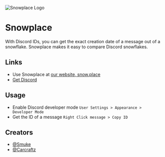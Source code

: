 ![Snowplace Logo](img/snowplace_full.svg)

# Snowplace

With Discord IDs, you can get the exact creation date of a message out of a snowflake. Snowplace makes it easy to compare Discord snowflakes.


## Links

- Use Snowplace at [our website, snow.place](https://snow.place)
- [Get Discord](https://discord.com/)

## Usage

- Enable Discord developer mode
``User Settings > Appearance > Developer Mode``
- Get the ID of a message 
```Right Click message > Copy ID```

## Creators

- [@Smuke](https://github.com/Smuke)
- [@Carcraftz](https://github.com/Carcraftz)